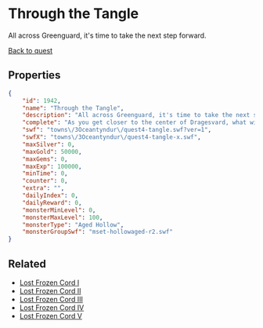 # Through the Tangle

All across Greenguard, it's time to take the next step forward.

[Back to quest](../quests.md)

## Properties

```json
{
    "id": 1942,
    "name": "Through the Tangle",
    "description": "All across Greenguard, it's time to take the next step forward.",
    "complete": "As you get closer to the center of Dragesvard, what will you uncover?",
    "swf": "towns\/3Oceantyndur\/quest4-tangle.swf?ver=1",
    "swfX": "towns\/3Oceantyndur\/quest4-tangle-x.swf",
    "maxSilver": 0,
    "maxGold": 50000,
    "maxGems": 0,
    "maxExp": 100000,
    "minTime": 0,
    "counter": 0,
    "extra": "",
    "dailyIndex": 0,
    "dailyReward": 0,
    "monsterMinLevel": 0,
    "monsterMaxLevel": 100,
    "monsterType": "Aged Hollow",
    "monsterGroupSwf": "mset-hollowaged-r2.swf"
}
```

## Related

- [Lost Frozen Cord I](../items/20891-lost-frozen-cord-i.md)
- [Lost Frozen Cord II](../items/20892-lost-frozen-cord-ii.md)
- [Lost Frozen Cord III](../items/20893-lost-frozen-cord-iii.md)
- [Lost Frozen Cord IV](../items/20894-lost-frozen-cord-iv.md)
- [Lost Frozen Cord V](../items/20895-lost-frozen-cord-v.md)

